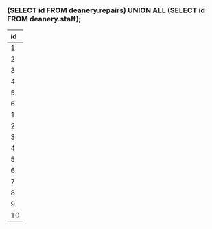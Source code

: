 ### (SELECT id FROM deanery.repairs) UNION ALL (SELECT id FROM deanery.staff);
| id |
| :--- |
| 1 |
| 2 |
| 3 |
| 4 |
| 5 |
| 6 |
| 1 |
| 2 |
| 3 |
| 4 |
| 5 |
| 6 |
| 7 |
| 8 |
| 9 |
| 10 |
